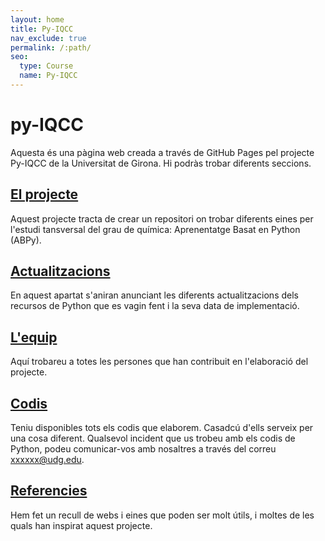 ```yaml
---
layout: home
title: Py-IQCC
nav_exclude: true
permalink: /:path/
seo:
  type: Course
  name: Py-IQCC
---
```


# **py-IQCC**

Aquesta és una pàgina web creada a través de GitHub Pages pel projecte Py-IQCC de la Universitat de Girona. Hi podràs trobar diferents seccions.

## [El projecte](about.md)
Aquest projecte tracta de crear un repositori on trobar diferents eines per l'estudi tansversal del grau de química: Aprenentatge Basat en Python (ABPy).

## [Actualitzacions](actualitzacions.md)
En aquest apartat s'aniran anunciant les diferents actualitzacions dels recursos de Python que es vagin fent i la seva data de implementació.

## [L'equip](equip.md)
Aquí trobareu a totes les persones que han contribuit en l'elaboració del projecte.

## [Codis](docs/codis/Codis.md)
Teniu disponibles tots els codis que elaborem. Casadcú d'ells serveix per una cosa diferent. Qualsevol incident que us trobeu amb els codis de Python, podeu comunicar-vos amb nosaltres a través del correu xxxxxx@udg.edu.


## [Referencies](Referencies.md)
Hem fet un recull de webs i eines que poden ser molt útils, i moltes de les quals han inspirat aquest projecte.
